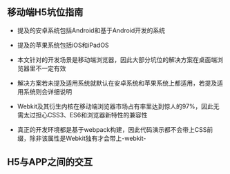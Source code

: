 <!--
 * @Author: Li Zhiliang
 * @Date: 2021-02-01 15:14:31
 * @LastEditors: Li Zhiliang
 * @LastEditTime: 2021-02-01 15:14:32
 * @FilePath: /feature-plugin/fixMobile/fillPit.md
-->
## 移动端H5坑位指南

- 提及的安卓系统包括Android和基于Android开发的系统

- 提及的苹果系统包括iOS和iPadOS

- 本文针对的开发场景是移动端浏览器，因此大部分坑位的解决方案在桌面端浏览器里不一定有效

- 解决方案若未提及适用系统就默认在安卓系统和苹果系统上都适用，若提及适用系统则会详细说明

- Webkit及其衍生内核在移动端浏览器市场占有率里达到惊人的97%，因此无需太过担心CSS3、ES6和浏览器新特性的兼容性

- 真正的开发环境都是基于webpack构建，因此代码演示都不会带上CSS前缀，除非该属性是Webkit独有才会带上-webkit-

## H5与APP之间的交互



